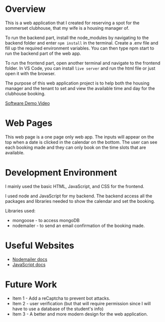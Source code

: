 # Overview

This is a web application that I created for reserving a spot for the sommerset clubhouse, that my wife is a housing manager of.

To run the backend part, install the node_modules by navigating to the backend folder and enter `npm install` in the terminal. Create a .env file and fill up the required environment variables. You can then type npm start to run the backend part of the web app.

To run the frontend part, open another terminal and navigate to the frontend folder. In VS Code, you can install `live server` and run the html file or just open it with the browser.

The purpose of this web application project is to help both the housing manager and the tenant to set and view the available time and day for the clubhouse booking.

[Software Demo Video](http://youtube.link.goes.here)

# Web Pages

This web page is a one page only web app. The inputs will appear on the top when a date is clicked in the calendar on the bottom. The user can see each booking made and they can only book on the time slots that are available.

# Development Environment

I mainly used the basic HTML, JavaScript, and CSS for the frontend.

I used node and JavaScript for my backend. The backend access all the packages and libraries needed to show the calendar and set the booking.

Libraries used:
* mongoose - to access mongoDB
* nodemailer - to send an email confirmation of the booking made.

# Useful Websites

* [Nodemailer docs](https://nodemailer.com/)
* [JavaScript docs](https://developer.mozilla.org/en-US/docs/Web/JavaScript)

# Future Work

* Item 1 - Add a reCaptcha to prevent bot attacks.
* Item 2 - user verification (but that will require permission since I will have to use a database of the student's info)
* Item 3 - A better and more modern design for the web application.